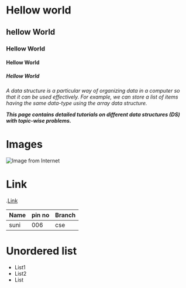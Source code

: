 # Hellow world
## hellow World
### Hellow World
#### Hellow World
##### Hellow World


*A data structure is a particular way of organizing data in a computer so that it can be used effectively. For example, we can store a list of items having the same data-type using the array data structure.* 

***This page contains detailed tutorials on different data structures (DS) with topic-wise problems.***

# Images
![Image from Internet](https://assets.eflorist.com/site/32084100/Homepage/Cover_6.jpg)

# Link
.[Link](https://www.google.com/url?sa=i&url=https%3A%2F%2Fwww.winstonflowers.com%2F&psig=AOvVaw21PS9pyatZXcWDGr4YjOkV&ust=1612333791857000&source=images&cd=vfe&ved=0CAIQjRxqFwoTCPCQ5M7Jyu4CFQAAAAAdAAAAABAE)

|Name|pin no|Branch|
|----|------|------|
|suni|006   |cse   |
# Unordered list
- List1
- List2
- List

